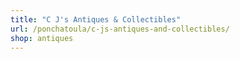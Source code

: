 ```yaml
---
title: "C J's Antiques & Collectibles"
url: /ponchatoula/c-js-antiques-and-collectibles/
shop: antiques
---
```

